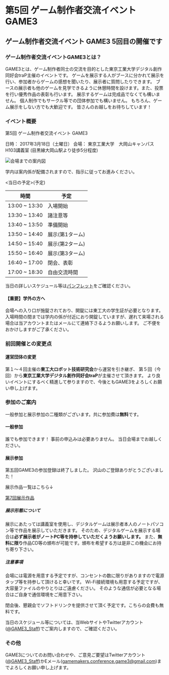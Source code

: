 # 第5回 ゲーム制作者交流イベント GAME3

## ゲーム制作者交流イベント GAME3 5回目の開催です

### ゲーム制作者交流イベントGAME3とは？

GAME3とは、ゲーム制作者同士の交流を目的とした東京工業大学デジタル創作同好会traP主催のイベントです。
ゲームを展示する人がブースに分かれて展示を行い、参加者からゲームの感想を聞いたり、展示者に質問したりできます。
ブースの展示者も他のゲームを見学できるように休憩時間を設けます。また、投票を行い優秀作品の表彰も行います。
展示するゲームは完成品でなくても構いません。
個人制作でもサークル等での団体参加でも構いません。
もちろん、ゲーム展示をしない方でも大歓迎です。
皆さんのお越しをお待ちしています！

### イベント概要

第5回 ゲーム制作者交流イベント GAME3

日時： 2017年3月18日（土曜日）
会場： 東京工業大学　大岡山キャンパス H103講義室
(目黒線大岡山駅より徒歩5分程度)

![会場までの案内図](/img/content/5th/7695.png)

学内は案内係が配備されますので、指示に従ってお進みください。

<当日の予定>(予定)

| 時間          | 予定            |
| ------------- | --------------- |
| 13:00 ~ 13:30 | 入場開始        |
| 13:30 ~ 13:40 | 諸注意等        |
| 13:40 ~ 13:50 | 準備開始        |
| 13:50 ~ 14:40 | 展示(第1ターム) |
| 14:50 ~ 15:40 | 展示(第2ターム) |
| 15:50 ~ 16:40 | 展示(第3ターム) |
| 16:40 ~ 17:00 | 閉会、表彰      |
| 17:00 ~ 18:30 | 自由交流時間    |

当日の詳しいスケジュール等は[パンフレット](/event/7th/pamphlet)をご確認ください。

#### 【重要】学外の方へ

会場への入り口が施錠されており、開錠には東工大の学生証が必要となります。入場時間の間までは学内の係が付近におり開錠していますが、遅れて来場される場合は当アカウントまたはメールにて連絡下さるようお願いします。
ご不便をおかけしますがご了承ください。

### 前回開催との変更点

#### 運営団体の変更

第１～４回主催の**東工大ロボット技術研究会**から運営を引き継ぎ、
第５回（今回）から**東京工業大学デジタル創作同好会traP**が主催させて頂きます。
より良いイベントにするべく精進して参りますので、今後ともGAME3をよろしくお願い申し上げます。

### 参加のご案内

一般参加と展示参加の二種類がございます。共に参加費は**無料**です。

#### 一般参加

誰でも参加できます！
事前の申込みは必要ありません。
当日会場までお越しください。

#### 展示参加

第五回GAME3の参加登録は終了しました。
沢山のご登録ありがとうございました！

展示作品一覧はこちら↓

[第7回展示作品](/event/7th/games)

##### 展示形態について

展示にあたっては講義室を使用し、デジタルゲームは展示者本人のノートパソコン等で作品を展示していただきます。
そのため、デジタルゲームを展示する場合は**必ず展示者がノートPC等を持参していただくようお願いします。**
また、**無料に限り**作品CD等の頒布が可能です。頒布を希望する方は是非この機会にお持ち寄り下さい。

##### 注意事項

会場には電源を用意する予定ですが、コンセントの数に限りがありますので電源タップ等を持参して頂けると幸いです。
Wi-Fi接続環境も用意する予定ですが、大容量ファイルのやりとりはご遠慮ください。
そのような通信が必要となる場合はご自身で通信環境をご用意下さい。

閉会後、懇親会でソフトドリンクを提供させて頂く予定です。こちらの会費も無料です。

当日のスケジュール等については、当WebサイトやTwitterアカウント([@GAME3_Staff](https://twitter.com/GAME3_Staff))でご案内しますので、ご確認ください。

### その他

GAME3についてのお問い合わせや、ご意見ご要望はTwitterアカウント([@GAME3_Staff](https://twitter.com/GAME3_Staff))かEメール(<gamemakers.conference.game3@gmail.com>)までよろしくお願い申し上げます。
